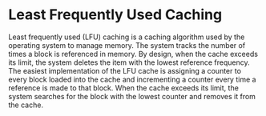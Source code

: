 <h1>Least Frequently Used Caching</h1>
Least frequently used (LFU) caching is a caching algorithm used by the operating system to manage memory. The system tracks the number of times a block is referenced in memory. By design, when the cache exceeds its limit, the system deletes the item with the lowest reference frequency. The easiest implementation
of the LFU cache is assigning a counter to every block loaded into the cache and incrementing a counter every time a reference is made to that block. When the cache exceeds its limit, the system searches for the block with the lowest counter and
removes it from the cache.